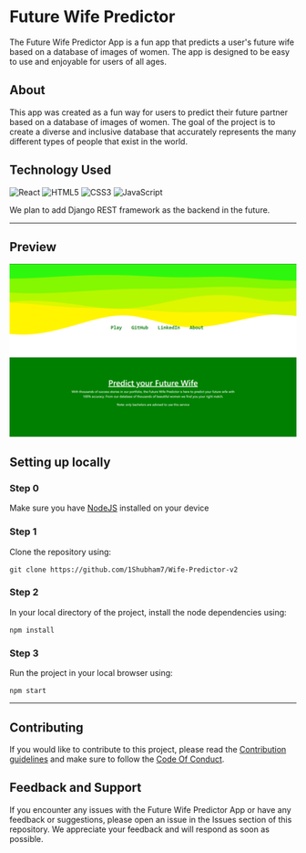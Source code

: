 # Future Wife Predictor

The Future Wife Predictor App is a fun app that predicts a user's future wife based on a database of images of women. The app is designed to be easy to use and enjoyable for users of all ages.

## About

This app was created as a fun way for users to predict their future partner based on a database of images of women. The goal of the project is to create a diverse and inclusive database that accurately represents the many different types of people that exist in the world.

## Technology Used

![React](https://img.shields.io/badge/react-%2320232a.svg?style=for-the-badge&logo=react&logoColor=%2361DAFB)
![HTML5](https://img.shields.io/badge/html5-%23E34F26.svg?style=for-the-badge&logo=html5&logoColor=white)
![CSS3](https://img.shields.io/badge/css3-%231572B6.svg?style=for-the-badge&logo=css3&logoColor=white)
![JavaScript](https://img.shields.io/badge/javascript-%23323330.svg?style=for-the-badge&logo=javascript&logoColor=%23F7DF1E)

We plan to add Django REST framework as the backend in the future.

<hr>

## Preview
![Preview image](assets/image.png)

## Setting up locally

### Step 0
Make sure you have [NodeJS](https://nodejs.org/en/download) installed on your device

### Step 1
Clone the repository using:

```
git clone https://github.com/1Shubham7/Wife-Predictor-v2
```
### Step 2
In your local directory of the project, install the node dependencies using:

```
npm install
```

### Step 3
Run the project in your local browser using:

```
npm start
```

--- 

## Contributing
If you would like to contribute to this project, please read the [Contribution guidelines](CONTRIBUTING.md) and make sure to follow the [Code Of Conduct](CODE_OF_CONDUCT.md).

## Feedback and Support
If you encounter any issues with the Future Wife Predictor App or have any feedback or suggestions, please open an issue in the Issues section of this repository. We appreciate your feedback and will respond as soon as possible.

